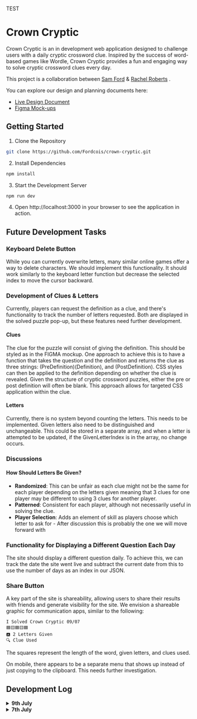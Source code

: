 TEST

# Crown Cryptic

Crown Cryptic is an in development web application designed to challenge users with a daily cryptic crossword clue. Inspired by the success of word-based games like Wordle, Crown Cryptic provides a fun and engaging way to solve cryptic crossword clues every day. 

This project is a collaboration between [Sam Ford](https://github.com/Fordcois) & [Rachel Roberts](https://github.com/Rachel853)
.

You can explore our design and planning documents here:

- [Live Design Document](https://hackmd.io/@cXzrcJerTQGszfvObYAayQ/CrownCrypticDesign)
- [Figma Mock-ups](https://www.figma.com/proto/MU6UagXDGSGhVlMFicNLFC/Crown-Cryptic?node-id=1-5&t=ta966i64D5ILQSvX-1)

## Getting Started

1. Clone the Repository

```bash
git clone https://github.com/Fordcois/crown-cryptic.git
```
2. Install Dependencies

```bash
npm install
```
3. Start the Development Server

```bash
npm run dev
```
4. Open http://localhost:3000 in your browser to see the application in action.

## Future Development Tasks

### Keyboard Delete Button
While you can currently overwrite letters, many similar online games offer a way to delete characters. We should implement this functionality. It should work similarly to the keyboard letter function but decrease the selected index to move the cursor backward.

### Development of Clues & Letters

Currently, players can request the definition as a clue, and there's functionality to track the number of letters requested. Both are displayed in the solved puzzle pop-up, but these features need further development.

#### Clues
The clue for the puzzle will consist of giving the definition. This should be styled as in the FIGMA mockup. One approach to achieve this is to have a function that takes the question and the definition and returns the clue as three strings: (PreDefinition)(Definition), and (PostDefinition). CSS styles can then be applied to the definition depending on whether the clue is revealed. Given the structure of cryptic crossword puzzles, either the pre or post definition will often be blank. This approach allows for targeted CSS application within the clue.

#### Letters
Currently, there is no system beyond counting the letters. This needs to be implemented. Given letters also need to be distinguished and unchangeable. This could be stored in a separate array, and when a letter is attempted to be updated, if the GivenLetterIndex is in the array, no change occurs.

### Discussions
#### How Should Letters Be Given?
- **Randomized**: This can be unfair as each clue might not be the same for each player depending on the letters given meaning that 3 clues for one player may be different to using 3 clues for another player.
- **Patterned**: Consistent for each player, although not necessarily useful in solving the clue.
- **Player Selection**: Adds an element of skill as players choose which letter to ask for - After discussion this is probably the one we will move forward with


### Functionality for Displaying a Different Question Each Day
The site should display a different question daily. To achieve this, we can track the date the site went live and subtract the current date from this to use the number of days as an index in our JSON.

### Share Button
A key part of the site is shareability, allowing users to share their results with friends and generate visibility for the site. We envision a shareable graphic for communication apps, similar to the following:
```
I Solved Crown Cryptic 09/07
🟦🟨🟦🟨🟦
🅰️ 2 Letters Given
🔍 Clue Used
```

The squares represent the length of the word, given letters, and clues used.

On mobile, there appears to be a separate menu that shows up instead of just copying to the clipboard. This needs further investigation.


## Development Log
<details>

<summary><b>9th July</b></summary>

**Organize Storage of Questions, Answers, and Clues as JSON**: Created a structured way to store questions, answers, and clues in JSON format.

**Clue Implementation**: Users can request a clue, which provides them with the definition.

**Solved Puzzle Pop-up Display**: A pop-up appears when the puzzle is solved, showing how many clues and letters were used to get the correct answer.

</details>

<details>
<summary><b>7th July</b></summary>

**User Guess Storage** Stored the user's guess as an array of letters. The keyboard, once implemented, should update the corresponding index in this array based on the currently selected number or state.

**Submit and Check Answer** Added functionality to convert the `userGuessArray` into a string upon submission. This string is then compared with the `CorrectAnswer`. If they match, a boolean is set 

**Create Keyboard & Letter Components** Developed the on-screen keyboard and individual letter components to facilitate user input. Implemented functionality to ensure that selecting a letter on the keyboard updates the `currentSelectedSquare` and increments the `currentSelectedSquare` index accordingly.

</details>